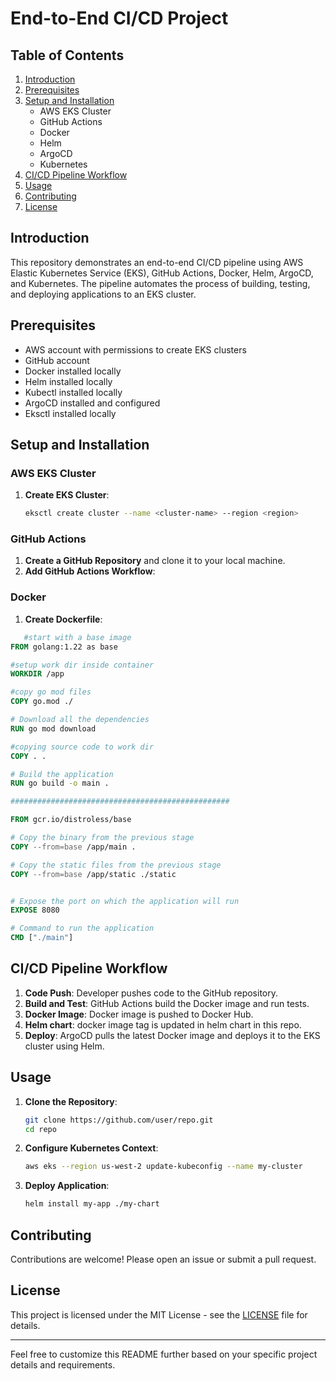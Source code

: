 # End-to-End CI/CD Project

## Table of Contents

1. [Introduction](#introduction)
2. [Prerequisites](#prerequisites)
3. [Setup and Installation](#setup-and-installation)
    - AWS EKS Cluster
    - GitHub Actions
    - Docker
    - Helm
    - ArgoCD
    - Kubernetes
4. [CI/CD Pipeline Workflow](#cicd-pipeline-workflow)
5. [Usage](#usage)
6. [Contributing](#contributing)
7. [License](#license)

## Introduction

This repository demonstrates an end-to-end CI/CD pipeline using AWS Elastic Kubernetes Service (EKS), GitHub Actions, Docker, Helm, ArgoCD, and Kubernetes. The pipeline automates the process of building, testing, and deploying applications to an EKS cluster.

## Prerequisites

- AWS account with permissions to create EKS clusters
- GitHub account
- Docker installed locally
- Helm installed locally
- Kubectl installed locally
- ArgoCD installed and configured
- Eksctl installed locally

## Setup and Installation

### AWS EKS Cluster

1. **Create EKS Cluster**:
    ```bash
    eksctl create cluster --name <cluster-name> --region <region>
    ```

### GitHub Actions

1. **Create a GitHub Repository** and clone it to your local machine.
2. **Add GitHub Actions Workflow**:

### Docker

1. **Create Dockerfile**:
```Dockerfile
   #start with a base image
FROM golang:1.22 as base

#setup work dir inside container
WORKDIR /app

#copy go mod files
COPY go.mod ./ 

# Download all the dependencies
RUN go mod download

#copying source code to work dir
COPY . .

# Build the application
RUN go build -o main .

#################################################

FROM gcr.io/distroless/base

# Copy the binary from the previous stage
COPY --from=base /app/main .

# Copy the static files from the previous stage
COPY --from=base /app/static ./static


# Expose the port on which the application will run
EXPOSE 8080

# Command to run the application
CMD ["./main"]  
```
    
## CI/CD Pipeline Workflow

1. **Code Push**: Developer pushes code to the GitHub repository.
2. **Build and Test**: GitHub Actions build the Docker image and run tests.
3. **Docker Image**: Docker image is pushed to Docker Hub.
4. **Helm chart**: docker image tag is updated in helm chart in this repo.
5. **Deploy**: ArgoCD pulls the latest Docker image and deploys it to the EKS cluster using Helm.

## Usage

1. **Clone the Repository**:
    ```bash
    git clone https://github.com/user/repo.git
    cd repo
    ```

2. **Configure Kubernetes Context**:
    ```bash
    aws eks --region us-west-2 update-kubeconfig --name my-cluster
    ```

3. **Deploy Application**:
    ```bash
    helm install my-app ./my-chart
    ```

## Contributing

Contributions are welcome! Please open an issue or submit a pull request.

## License

This project is licensed under the MIT License - see the [LICENSE](LICENSE) file for details.

---

Feel free to customize this README further based on your specific project details and requirements.
